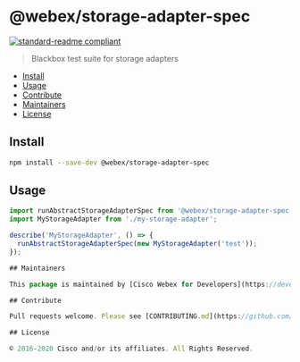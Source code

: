 # @webex/storage-adapter-spec

[![standard-readme compliant](https://img.shields.io/badge/readme%20style-standard-brightgreen.svg?style=flat-square)](https://github.com/RichardLitt/standard-readme)

> Blackbox test suite for storage adapters

- [Install](#install)
- [Usage](#usage)
- [Contribute](#contribute)
- [Maintainers](#maintainers)
- [License](#license)

## Install

```bash
npm install --save-dev @webex/storage-adapter-spec
```

## Usage

```js
import runAbstractStorageAdapterSpec from '@webex/storage-adapter-spec';
import MyStorageAdapter from './my-storage-adapter';

describe('MyStorageAdapter', () => {
  runAbstractStorageAdapterSpec(new MyStorageAdapter('test'));
});

## Maintainers

This package is maintained by [Cisco Webex for Developers](https://developer.webex.com/).

## Contribute

Pull requests welcome. Please see [CONTRIBUTING.md](https://github.com/webex/webex-js-sdk/blob/master/CONTRIBUTING.md) for more details.

## License

© 2016-2020 Cisco and/or its affiliates. All Rights Reserved.
```
